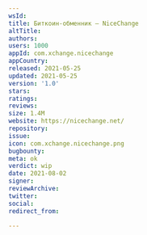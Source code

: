 ```yaml
---
wsId: 
title: Биткоин-обменник – NiceChange
altTitle: 
authors: 
users: 1000
appId: com.xchange.nicechange
appCountry: 
released: 2021-05-25
updated: 2021-05-25
version: '1.0'
stars: 
ratings: 
reviews: 
size: 1.4M
website: https://nicechange.net/
repository: 
issue: 
icon: com.xchange.nicechange.png
bugbounty: 
meta: ok
verdict: wip
date: 2021-08-02
signer: 
reviewArchive: 
twitter: 
social: 
redirect_from: 

---
```



